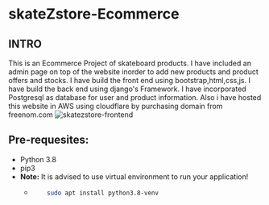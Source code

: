 # skateZstore-Ecommerce
## INTRO
This is an Ecommerce Project of skateboard products.
I have included an admin page on top of the website inorder to add new products and product offers and stocks.
I have build the front end using bootstrap,html,css,js.
I have build the back end using django's Framework.
I have incorporated Postgresql as database for user and product information.
Also i have hosted this website in AWS using cloudflare by purchasing domain from freenom.com
![skatezstore-frontend](https://i.ibb.co/dJyhKC9/Screenshot-from-2023-07-03-11-56-55.png)
## Pre-requesites:
- Python 3.8
- pip3
- **Note:** It is advised to use virtual environment to run your application!
  - ```bash
        sudo apt install python3.8-venv
    ```
